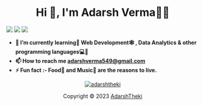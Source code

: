 <h1 align="center">Hi 👋, I'm Adarsh Verma👨‍⚖️</h1>

![](https://komarev.com/ghpvc/?username=AdarshTheki&label=PROFILE+VIEWS&color=blue)
![](https://img.shields.io/github/last-commit/AdarshTheki/AdarshTheki)
![](https://img.shields.io/badge/GitHub-v3.7.2-red?logo=github)
<b>
- 🌱 I’m currently learning📕 Web Development🕸 , Data Analytics & other programming languages💻💬
- 📫 How to reach me **adarshverma549@gmail.com**
- ⚡ Fun fact :- Food🍱 and Music🎵 are the reasons to live.
</b>
<p align="center"> <a href="https://github.com/AdarshTheki"><img src="https://github-profile-trophy.vercel.app/?username=adarshtheki" alt="adarshtheki" /></a> </p>

<div align="center"><a> Copyright © 2023 </a> <a href="https://github.com/AdarshTheki/" target="_blank" rel="noreferrer"> AdarshTheki </div>
